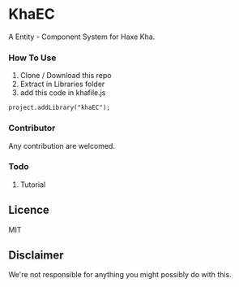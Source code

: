 # KhaEC
A Entity - Component System for Haxe Kha.

### How To Use
1. Clone / Download this repo
2. Extract in Libraries folder
3. add this code in khafile.js
```
project.addLibrary("khaEC");
```

### Contributor
Any contribution are welcomed. 

### Todo
1. Tutorial

## Licence
MIT

## Disclaimer
We're not responsible for anything you might possibly do with this.
